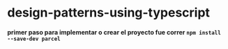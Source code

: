 # design-patterns-using-typescript


#### primer paso para implementar o crear el proyecto fue correr ``` npm install --save-dev parcel ```